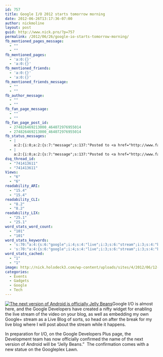 ```yaml
---
id: 757
title: Google I/O 2012 starts tomorrow morning
date: 2012-06-26T13:17:36-07:00
author: nickmoline
layout: post
guid: http://www.nick.pro/?p=757
permalink: /2012/06/26/google-io-starts-tomorrow-morning/
fb_mentioned_pages_message:
  - ""
  - ""
fb_mentioned_pages:
  - 'a:0:{}'
  - 'a:0:{}'
fb_mentioned_friends:
  - 'a:0:{}'
  - 'a:0:{}'
fb_mentioned_friends_message:
  - ""
  - ""
fb_author_message:
  - ""
  - ""
fb_fan_page_message:
  - ""
  - ""
fb_fan_page_post_id:
  - 274826469213000_464072976955014
  - 274826469213000_464072976955014
fb_status_messages:
  - |
    a:2:{i:0;a:2:{s:7:"message";s:137:"Posted to <a href="http://www.facebook.com/274826469213000/posts/464072976955014" target="_blank">Nicholas Moline's Facebook Timeline</a>";s:5:"error";s:0:"";}i:1;a:2:{s:7:"message";s:373:"Failed posting to your Facebook Timeline. Error: {"message":"Object at URL 'http://www.nick.pro/2012/06/26/google-io-starts-tomorrow-morning/' of type 'article' is invalid because it specifies multiple 'og:url' values: http://www.nick.pro/2012/06/26/google-io-starts-tomorrow-morning/, http://www.nick.pro/2012/06/26/google-io-starts-tomorrow-morning/.","type":"Exception"}";s:5:"error";s:1:"1";}}
  - |
    a:2:{i:0;a:2:{s:7:"message";s:137:"Posted to <a href="http://www.facebook.com/274826469213000/posts/464072976955014" target="_blank">Nicholas Moline's Facebook Timeline</a>";s:5:"error";s:0:"";}i:1;a:2:{s:7:"message";s:373:"Failed posting to your Facebook Timeline. Error: {"message":"Object at URL 'http://www.nick.pro/2012/06/26/google-io-starts-tomorrow-morning/' of type 'article' is invalid because it specifies multiple 'og:url' values: http://www.nick.pro/2012/06/26/google-io-starts-tomorrow-morning/, http://www.nick.pro/2012/06/26/google-io-starts-tomorrow-morning/.","type":"Exception"}";s:5:"error";s:1:"1";}}
dsq_thread_id:
  - "741413611"
  - "741413611"
Views:
  - "6"
  - "6"
readability_ARI:
  - "15.4"
  - "15.4"
readability_CLI:
  - "8.2"
  - "8.2"
readability_LIX:
  - "25.1"
  - "25.1"
word_stats_word_count:
  - "101"
  - "101"
word_stats_keywords:
  - 's:70:"a:4:{s:6:"google";i:4;s:4:"live";i:3;s:6:"stream";i:3;s:4:"blog";i:3;}";'
  - 's:70:"a:4:{s:6:"google";i:4;s:4:"live";i:3;s:6:"stream";i:3;s:4:"blog";i:3;}";'
word_stats_cached:
  - "1"
  - "1"
image: http://nick.holodeck3.com/wp-content/uploads/sites/4/2012/06/12-11.jpeg
categories:
  - Events
  - Gadgets
  - Google
  - Tech
---
```

[<img class="alignright size-medium wp-image-765" title="The next version of Android is officially Jelly Beans" src="https://i2.wp.com/www.nick.pro/wp-content/uploads/2012/06/12-1-300x225.jpeg?fit=300%2C300&#038;ssl=1" alt="The next version of Android is officially Jelly Beans" data-recalc-dims="1" />](https://plus.google.com/111395306401981598462/posts/FFnVbwsjvZm)Google I/O is almost here, and the Google Developers have created a nifty widget for enabling the live stream of the video on your blog, as well as embedding my own Google+ stream as a Live Blog of sorts, so head on after the break for my live blog where I will post about the stream while it happens.

In preparation for I/O, on the Google Developers Plus page, the Development team has now officially confirmed the name of the next version of Android will be &#8220;Jelly Beans.&#8221;  The confirmation comes with a new statue on the Googleplex Lawn.<!--more-->